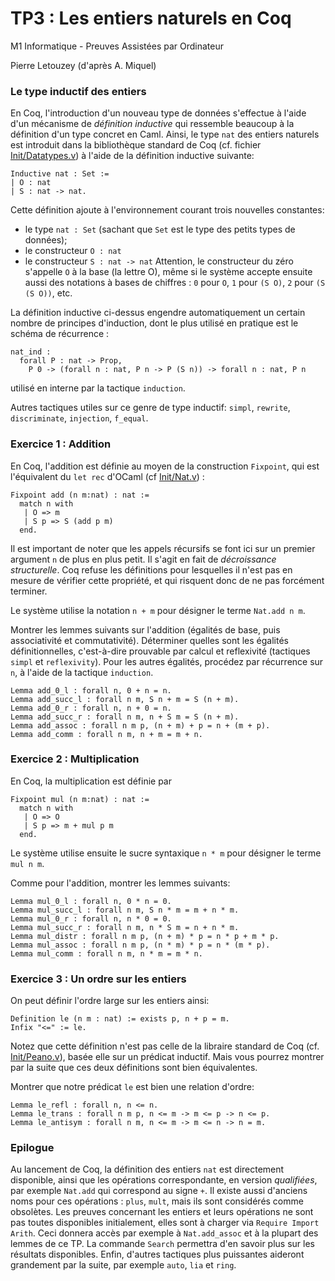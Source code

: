 TP3 : Les entiers naturels en Coq
=================================

M1 Informatique - Preuves Assistées par Ordinateur 

Pierre Letouzey (d'après A. Miquel)

### Le type inductif des entiers ###

En Coq, l'introduction d'un nouveau type de données s'effectue à l'aide d'un mécanisme de *définition inductive* qui ressemble beaucoup à la définition d'un type concret en Caml.  Ainsi, le type `nat` des entiers naturels est introduit dans la bibliothèque standard de Coq (cf. fichier [Init/Datatypes.v](https://coq.inria.fr/stdlib/Coq.Init.Datatypes.html)) à l'aide de la définition inductive suivante:
```
Inductive nat : Set :=
| O : nat
| S : nat -> nat.
```
Cette définition ajoute à l'environnement courant trois nouvelles
constantes:
  - le type `nat : Set` (sachant que `Set` est le type des petits types de données);
  - le constructeur `O : nat`
  - le constructeur `S : nat -> nat`
Attention, le constructeur du zéro s'appelle `O` à la base (la lettre O), même si le système accepte ensuite aussi des notations à bases de chiffres : `0` pour `O`, `1` pour `(S O)`, `2` pour `(S (S O))`, etc.

La définition inductive ci-dessus engendre automatiquement un certain nombre de principes d'induction, dont le plus utilisé en pratique est le schéma de récurrence :
```
nat_ind :
  forall P : nat -> Prop,
    P 0 -> (forall n : nat, P n -> P (S n)) -> forall n : nat, P n
```
utilisé en interne par la tactique `induction`.

Autres tactiques utiles sur ce genre de type inductif: `simpl`, `rewrite`, `discriminate`, `injection`, `f_equal`.

### Exercice 1 : Addition ###

En Coq, l'addition est définie au moyen de la construction `Fixpoint`, qui est l'équivalent du `let rec` d'OCaml (cf [Init/Nat.v](https://coq.inria.fr/stdlib/Coq.Init.Nat.html)) :
```
Fixpoint add (n m:nat) : nat :=
  match n with
   | O => m
   | S p => S (add p m)
  end.
```
Il est important de noter que les appels récursifs se font ici sur un premier argument `n` de plus en plus petit. Il s'agit en fait de *décroissance structurelle*. Coq refuse les définitions pour lesquelles il n'est pas en mesure de vérifier cette propriété, et qui risquent donc de ne pas forcément terminer.

Le système utilise la notation `n + m` pour désigner le terme `Nat.add n m`.

Montrer les lemmes suivants sur l'addition (égalités de base, puis associativité et commutativité). Déterminer quelles sont les égalités définitionnelles, c'est-à-dire prouvable par calcul et reflexivité (tactiques `simpl` et `reflexivity`). Pour les autres égalités, procédez par récurrence sur `n`, à l'aide de la tactique `induction`.
```
Lemma add_0_l : forall n, 0 + n = n.
Lemma add_succ_l : forall n m, S n + m = S (n + m).
Lemma add_0_r : forall n, n + 0 = n.
Lemma add_succ_r : forall n m, n + S m = S (n + m).
Lemma add_assoc : forall n m p, (n + m) + p = n + (m + p).
Lemma add_comm : forall n m, n + m = m + n.
```

### Exercice 2 : Multiplication ###

En Coq, la multiplication est définie par
```
Fixpoint mul (n m:nat) : nat :=
  match n with
   | O => O
   | S p => m + mul p m
  end.
```
Le système utilise ensuite le sucre syntaxique `n * m` pour désigner le terme `mul n m`.

Comme pour l'addition, montrer les lemmes suivants:
```
Lemma mul_0_l : forall n, 0 * n = 0.
Lemma mul_succ_l : forall n m, S n * m = m + n * m.
Lemma mul_0_r : forall n, n * 0 = 0.
Lemma mul_succ_r : forall n m, n * S m = n + n * m.
Lemma mul_distr : forall n m p, (n + m) * p = n * p + m * p.
Lemma mul_assoc : forall n m p, (n * m) * p = n * (m * p).
Lemma mul_comm : forall n m, n * m = m * n.
```

### Exercice 3 : Un ordre sur les entiers ###

On peut définir l'ordre large sur les entiers ainsi:
```
Definition le (n m : nat) := exists p, n + p = m.
Infix "<=" := le.
```
Notez que cette définition n'est pas celle de la libraire standard de Coq (cf. [Init/Peano.v](https://coq.inria.fr/stdlib/Coq.Init.Peano.html)), basée elle sur un prédicat inductif. Mais vous
pourrez montrer par la suite que ces deux définitions sont bien équivalentes.

Montrer que notre prédicat `le` est bien une relation d'ordre:
```
Lemma le_refl : forall n, n <= n.
Lemma le_trans : forall n m p, n <= m -> m <= p -> n <= p.
Lemma le_antisym : forall n m, n <= m -> m <= n -> n = m.
```

### Epilogue ###

Au lancement de Coq, la définition des entiers `nat` est directement
disponible, ainsi que les opérations correspondante, en version
*qualifiées*, par exemple `Nat.add` qui correspond au signe `+`. Il
existe aussi d'anciens noms pour ces opérations : `plus`, `mult`, mais
ils sont considérés comme obsolètes. Les preuves concernant les
entiers et leurs opérations ne sont pas toutes disponibles
initialement, elles sont à charger via `Require Import Arith`. Ceci
donnera accès par exemple à `Nat.add_assoc` et à la plupart des lemmes
de ce TP. La commande `Search` permettra d'en savoir plus sur les
résultats disponibles. Enfin, d'autres tactiques plus puissantes
aideront grandement par la suite, par exemple `auto`, `lia` et
`ring`.

